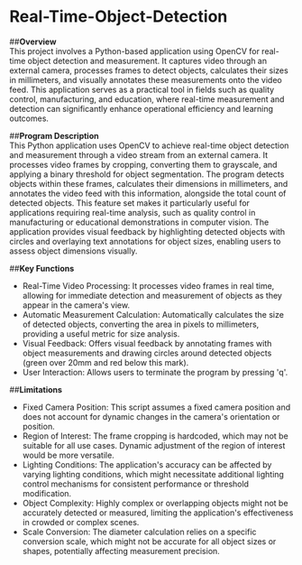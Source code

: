 # Real-Time-Object-Detection  

##**Overview**  
This project involves a Python-based application using OpenCV for real-time object detection and measurement. It captures video through an external camera, processes frames to detect objects, calculates their sizes in millimeters, and visually annotates these measurements onto the video feed. This application serves as a practical tool in fields such as quality control, manufacturing, and education, where real-time measurement and detection can significantly enhance operational efficiency and learning outcomes.

##**Program Description**  
This Python application uses OpenCV to achieve real-time object detection and measurement through a video stream from an external camera. It processes video frames by cropping, converting them to grayscale, and applying a binary threshold for object segmentation. The program detects objects within these frames, calculates their dimensions in millimeters, and annotates the video feed with this information, alongside the total count of detected objects. This feature set makes it particularly useful for applications requiring real-time analysis, such as quality control in manufacturing or educational demonstrations in computer vision. The application provides visual feedback by highlighting detected objects with circles and overlaying text annotations for object sizes, enabling users to assess object dimensions visually. 

##**Key Functions**  
- Real-Time Video Processing: It processes video frames in real time, allowing for immediate detection and measurement of objects as they appear in the camera's view.  
- Automatic Measurement Calculation: Automatically calculates the size of detected objects, converting the area in pixels to millimeters, providing a useful metric for size analysis.  
- Visual Feedback: Offers visual feedback by annotating frames with object measurements and drawing circles around detected objects (green over 20mm and red below this mark).  
- User Interaction: Allows users to terminate the program by pressing 'q'.

##**Limitations**   
- Fixed Camera Position: This script assumes a fixed camera position and does not account for dynamic changes in the camera's orientation or position.  
- Region of Interest: The frame cropping is hardcoded, which may not be suitable for all use cases. Dynamic adjustment of the region of interest would be more versatile.  
- Lighting Conditions: The application's accuracy can be affected by varying lighting conditions, which might necessitate additional lighting control mechanisms for consistent performance or threshold modification. 
- Object Complexity: Highly complex or overlapping objects might not be accurately detected or measured, limiting the application's effectiveness in crowded or complex scenes.
- Scale Conversion: The diameter calculation relies on a specific conversion scale, which might not be accurate for all object sizes or shapes, potentially affecting measurement precision.  
